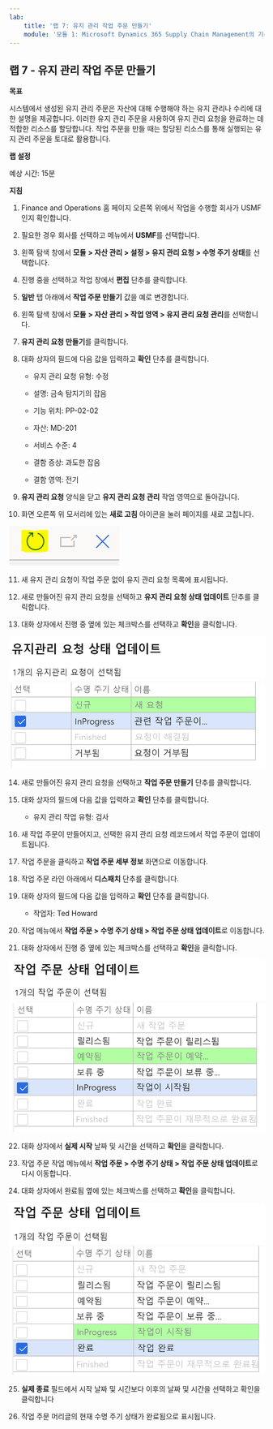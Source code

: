 ```yaml
---
lab:
    title: '랩 7: 유지 관리 작업 주문 만들기'
    module: '모듈 1: Microsoft Dynamics 365 Supply Chain Management의 기본 사항 파악'
---
```


## 랩 7 - 유지 관리 작업 주문 만들기

**목표**

시스템에서 생성된 유지 관리 주문은 자산에 대해 수행해야 하는 유지 관리나 수리에 대한 설명을 제공합니다. 이러한 유지 관리 주문을 사용하여 유지 관리 요청을 완료하는 데 적합한 리소스를 할당합니다. 작업 주문을 만들 때는 할당된 리소스를 통해 실행되는 유지 관리 주문을 토대로 활용합니다.

**랩 설정**

예상 시간: 15분

**지침**

1. Finance and Operations 홈 페이지 오른쪽 위에서 작업을 수행할 회사가 USMF인지 확인합니다.

2. 필요한 경우 회사를 선택하고 메뉴에서 **USMF**를 선택합니다.

3. 왼쪽 탐색 창에서 **모듈** **&gt; 자산 관리 &gt; 설정 &gt; 유지 관리 요청 &gt; 수명 주기 상태**를 선택합니다.

4. 진행 중을 선택하고 작업 창에서 **편집** 단추를 클릭합니다.

5. **일반** 탭 아래에서 **작업 주문 만들기** 값을 예로 변경합니다.

6. 왼쪽 탐색 창에서 **모듈** **&gt; 자산 관리 &gt; 작업 영역 &gt; 유지 관리 요청 관리**를 선택합니다.

7. **유지 관리 요청 만들기**를 클릭합니다.

8. 대화 상자의 필드에 다음 값을 입력하고 **확인** 단추를 클릭합니다.

	- 유지 관리 요청 유형: 수정

	- 설명: 금속 탐지기의 잡음

	- 기능 위치: PP-02-02

	- 자산: MD-201

	- 서비스 수준: 4

	- 결함 증상: 과도한 잡음

	- 결함 영역: 전기 

9. **유지 관리 요청** 양식을 닫고 **유지 관리 요청 관리** 작업 영역으로 돌아갑니다.

10. 화면 오른쪽 위 모서리에 있는 **새로 고침** 아이콘을 눌러 페이지를 새로 고칩니다.

![새로 고침 아이콘의 스크린샷](./media/lab-create-a-maintenance-request-01.png)

11. 새 유지 관리 요청이 작업 주문 없이 유지 관리 요청 목록에 표시됩니다.

12. 새로 만들어진 유지 관리 요청을 선택하고 **유지 관리 요청 상태 업데이트** 단추를 클릭합니다. 

13. 대화 상자에서 진행 중 옆에 있는 체크박스를 선택하고 **확인**을 클릭합니다.

![선택할 품목의 스크린샷](./media/lab-create-a-maintenance-request-02.png) 


14. 새로 만들어진 유지 관리 요청을 선택하고 **작업 주문 만들기** 단추를 클릭합니다. 

15. 대화 상자의 필드에 다음 값을 입력하고 **확인** 단추를 클릭합니다.

	- 유지 관리 작업 유형: 검사

16. 새 작업 주문이 만들어지고, 선택한 유지 관리 요청 레코드에서 작업 주문이 업데이트됩니다.

17. 작업 주문을 클릭하고 **작업 주문 세부 정보** 화면으로 이동합니다.

18. 작업 주문 라인 아래에서 **디스패치** 단추를 클릭합니다.

19. 대화 상자의 필드에 다음 값을 입력하고 **확인** 단추를 클릭합니다.

	- 작업자: Ted Howard

20. 작업 메뉴에서 **작업 주문 &gt; 수명 주기 상태 &gt; 작업 주문 상태 업데이트**로 이동합니다.

21. 대화 상자에서 진행 중 옆에 있는 체크박스를 선택하고 **확인**을 클릭합니다.

![선택할 품목의 스크린샷](./media/lab-create-a-maintenance-request-03.png)

22. 대화 상자에서 **실제 시작** 날짜 및 시간을 선택하고 **확인**을 클릭합니다.

23. 작업 주문 작업 메뉴에서 **작업 주문 &gt; 수명 주기 상태 &gt; 작업 주문 상태 업데이트**로 다시 이동합니다.

24. 대화 상자에서 완료됨 옆에 있는 체크박스를 선택하고 **확인**을 클릭합니다.

![선택할 품목의 스크린샷](./media/lab-create-a-maintenance-request-04.png)

25. **실제 종료** 필드에서 시작 날짜 및 시간보다 이후의 날짜 및 시간을 선택하고 확인을 클릭합니다

26. 작업 주문 머리글의 현재 수명 주기 상태가 완료됨으로 표시됩니다.
